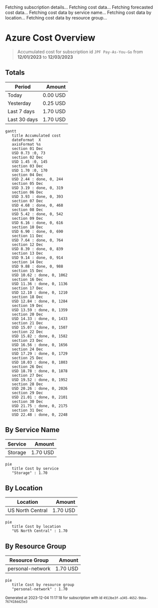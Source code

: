 Fetching subscription details...
Fetching cost data...
Fetching forecasted cost data...
Fetching cost data by service name...
Fetching cost data by location...
Fetching cost data by resource group...
# Azure Cost Overview

> Accumulated cost for subscription id `JPF Pay-As-You-Go` from **12/01/2023** to **12/03/2023**

## Totals

|Period|Amount|
|---|---:|
|Today|0.00 USD|
|Yesterday|0.25 USD|
|Last 7 days|1.70 USD|
|Last 30 days|1.70 USD|

```mermaid
gantt
   title Accumulated cost
   dateFormat  X
   axisFormat %s
   section 01 Dec
   USD 0.73 :0, 73
   section 02 Dec
   USD 1.45 :0, 145
   section 03 Dec
   USD 1.70 :0, 170
   section 04 Dec
   USD 2.44 : done, 0, 244
   section 05 Dec
   USD 3.19 : done, 0, 319
   section 06 Dec
   USD 3.93 : done, 0, 393
   section 07 Dec
   USD 4.68 : done, 0, 468
   section 08 Dec
   USD 5.42 : done, 0, 542
   section 09 Dec
   USD 6.16 : done, 0, 616
   section 10 Dec
   USD 6.90 : done, 0, 690
   section 11 Dec
   USD 7.64 : done, 0, 764
   section 12 Dec
   USD 8.39 : done, 0, 839
   section 13 Dec
   USD 9.14 : done, 0, 914
   section 14 Dec
   USD 9.88 : done, 0, 988
   section 15 Dec
   USD 10.62 : done, 0, 1062
   section 16 Dec
   USD 11.36 : done, 0, 1136
   section 17 Dec
   USD 12.10 : done, 0, 1210
   section 18 Dec
   USD 12.84 : done, 0, 1284
   section 19 Dec
   USD 13.59 : done, 0, 1359
   section 20 Dec
   USD 14.33 : done, 0, 1433
   section 21 Dec
   USD 15.07 : done, 0, 1507
   section 22 Dec
   USD 15.82 : done, 0, 1582
   section 23 Dec
   USD 16.56 : done, 0, 1656
   section 24 Dec
   USD 17.29 : done, 0, 1729
   section 25 Dec
   USD 18.03 : done, 0, 1803
   section 26 Dec
   USD 18.78 : done, 0, 1878
   section 27 Dec
   USD 19.52 : done, 0, 1952
   section 28 Dec
   USD 20.26 : done, 0, 2026
   section 29 Dec
   USD 21.01 : done, 0, 2101
   section 30 Dec
   USD 21.75 : done, 0, 2175
   section 31 Dec
   USD 22.48 : done, 0, 2248
```

## By Service Name

|Service|Amount|
|---|---:|
|Storage|1.70 USD|

```mermaid
pie
   title Cost by service
   "Storage" : 1.70
```

## By Location

|Location|Amount|
|---|---:|
|US North Central|1.70 USD|

```mermaid
pie
   title Cost by location
   "US North Central" : 1.70
```

## By Resource Group

|Resource Group|Amount|
|---|---:|
|personal-network|1.70 USD|

```mermaid
pie
   title Cost by resource group
   "personal-network" : 1.70
```

<sup>Generated at 2023-12-04 11:17:18 for subscription with id `4913be3f-a345-4652-9bba-767418dd25e3`</sup>
